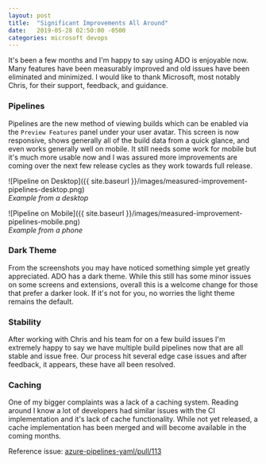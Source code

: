 ```yaml
---
layout: post
title:  "Significant Improvements All Around"
date:   2019-05-28 02:50:00 -0500
categories: microsoft devops
---
```


It's been a few months and I'm happy to say using ADO is enjoyable now. Many features have been measurably improved and old issues have been eliminated and minimized. I would like to thank Microsoft, most notably Chris, for their support, feedback, and guidance.

### Pipelines

Pipelines are the new method of viewing builds which can be enabled via the `Preview Features` panel under your user avatar. This screen is now responsive, shows generally all of the build data from a quick glance, and even works generally well on mobile. It still needs some work for mobile but it's much more usable now and I was assured more improvements are coming over the next few release cycles as they work towards full release.

![Pipeline on Desktop]({{ site.baseurl }}/images/measured-improvement-pipelines-desktop.png)  
*Example from a desktop*

![Pipeline on Mobile]({{ site.baseurl }}/images/measured-improvement-pipelines-mobile.png)  
*Example from a phone*

### Dark Theme

From the screenshots you may have noticed something simple yet greatly appreciated. ADO has a dark theme. While this still has some minor issues on some screens and extensions, overall this is a welcome change for those that prefer a darker look. If it's not for you, no worries the light theme remains the default.

### Stability

After working with Chris and his team for on a few build issues I'm extremely happy to say we have multiple build pipelines now that are all stable and issue free. Our process hit several edge case issues and after feedback, it appears, these have all been resolved.

### Caching

One of my bigger complaints was a lack of a caching system. Reading around I know a lot of developers had similar issues with the CI implementation and it's lack of cache functionality. While not yet released, a cache implementation has been merged and will become available in the coming months.

Reference issue: [azure-pipelines-yaml/pull/113](https://github.com/microsoft/azure-pipelines-yaml/pull/113)
